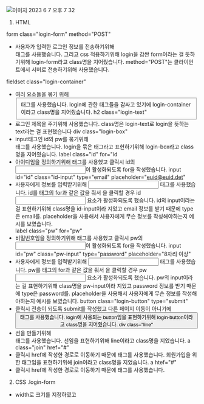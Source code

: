![이미지 2023  6  7  오후 7 32](https://github.com/seobinbang7/home-work/assets/45528125/f090abf1-974c-4925-8574-b8b3cab97803)


1. HTML

form class="login-form" method="POST"
  - 사용자가 입력한 로그인 정보를 전송하기위해 <form> 태그를 사용했습니다. 그리고 css 적용하기위해 login을 감싼 form이라는 걸 뜻하기위해 login-form라고 class명을 지어줬습니다. method="POST"는 클라이언트에서 서버로 전송하기위해 사용했습니다.

fieldset class="login-container"
  - 여러 요소들을 묶기 위해 <fieldset> 태그를 사용했습니다. login에 관한 태그들을 감싸고 있기에 login-container이라고 class명을 지어줬습니다.
h2 class="login-text"
  - 로그인 제목을 주기위해 사용했습니다. class명은 login-text로 login을 뜻하는 text라는 걸 표현했습니다
div class="login-box"
  - input태그인 id와 pw를 묶기위해 <div> 태그를 사용했습니다. login을 묶은 태그라고 표현하기위해 login-box라고 class명을 지어줬습니다.
label class="id" for="id
 - 아이디임을 정의하기위해 <label>태그를 사용했고 클릭시 id의 <input>이 활성화되도록 for을 작성했습니다.
input id="id" class="id-input" type="email" placeholder="euid@euid.det"
 - 사용자에게 정보를 입력받기위해 <input> 태그를 사용했습니다. id를 <label> 태그의 for과 같은 값을 줘서 <label>을 클릭할 경우 id <input> 요소가 활성화되도록 했습니다. id의 input이라는 걸 표현하기위해 class명을 id-input이라 지었고 email 정보를 받기 때문에 type은 email를. placeholder을 사용해서 사용자에게 무슨 정보를 작성해야하는지 예시를 보였습니다.                                                           
label class="pw" for="pw"
  - 비밀번호임을 정의하기위해 <label>태그를 사용했고 클릭시 pw의 <input>이 활성화되도록 for을 작성했습니다.
input id="pw" class="pw-input" type="password" placeholder="8자리 이상" 
  - 사용자에게 정보를 입력받기위해 <input> 태그를 사용했습니다. pw를 <label> 태그의 for과 같은 값을 줘서 <label>을 클릭할 경우 pw <input> 요소가 활성화되도록 했습니다. pw의 input이라는 걸 표현하기위해 class명을 pw-input이라 지었고 password 정보를 받기 때문에 type은 password를. placeholder을 사용해서 사용자에게 무슨 정보를 작성해야하는지 예시를 보였습니다.
button class="login-button" type="submit"
  - 클릭시 전송이 되도록 submit를 작성했고 다른 페이지 이동이 아니기에 <button> 태그를 사용했습니다. login에 사용되는 button임을 표현하기위해 login-button이라고 class명을 지어줬습니다.
div class="line"
  - 선을 만들기위해 <div> 태그를 사용했습니다. 선임을 표현하기위해 line이라고 class명을 지었습니다.
a class="join" href="#"
  - 클릭시 href에 작성한 경로로 이동하기 때문에 <a> 태그를 사용했습니다. 회원가입을 위한 태그임을 표현하기위해 join이라고 class명을 지었습니다.
a htef="#"
  - 클릭시 href에 작성한 경로로 이동하기 때문에 <a> 태그를 사용했습니다.
                          
2. CSS
.login-form
  - width로 크기를 지정하였고 
